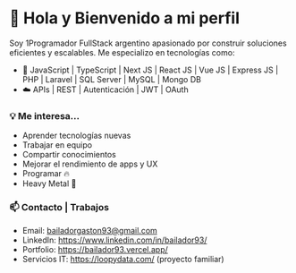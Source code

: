 # 👋 Hola y Bienvenido a mi perfil

Soy 1Programador FullStack argentino apasionado por construir soluciones eficientes y escalables. 
Me especializo en tecnologías como:

- 🔧 JavaScript | TypeScript | Next JS | React JS | Vue JS | Express JS | PHP | Laravel | SQL Server | MySQL | Mongo DB
- ☁️ APIs | REST | Autenticación | JWT | OAuth

### 💡 Me interesa...
- Aprender tecnologías nuevas
- Trabajar en equipo
- Compartir conocimientos
- Mejorar el rendimiento de apps y UX
- Programar 🔥
- Heavy Metal 🤘

### 📫 Contacto | Trabajos
- Email: bailadorgaston93@gmail.com
- LinkedIn: https://www.linkedin.com/in/bailador93/ 
- Portfolio: https://bailador93.vercel.app/
- Servicios IT: https://loopydata.com/ (proyecto familiar)
 
 
